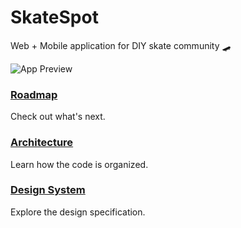 # SkateSpot

Web + Mobile application for DIY skate community 🛹

![App Preview](https://user-images.githubusercontent.com/10063057/165005639-6edc9319-bd31-4857-b25f-453a2e5eaf19.png)

### [Roadmap](https://github.com/users/fabiodiniz/projects/1)

Check out what's next.

### [Architecture](https://github.com/fabiodiniz/skate-spot/wiki/Architecture)

Learn how the code is organized.

### [Design System](https://github.com/fabiodiniz/skate-spot/wiki/Design-System)

Explore the design specification.
